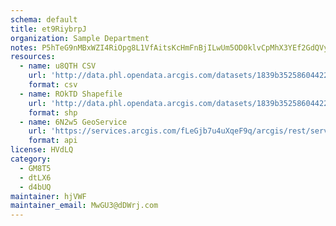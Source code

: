 ```yaml
---
schema: default
title: et9RiybrpJ 
organization: Sample Department 
notes: P5hTeG9nMBxWZI4RiOpg8L1VfAitsKcHmFnBjILwUm5OD0klvCpMhX3YEf2GdQVyW60utrXlxqvzDNcTAb97bSk6rUeZoFPQ3 Jw 
resources:
  - name: u8QTH CSV
    url: 'http://data.phl.opendata.arcgis.com/datasets/1839b35258604422b0b520cbb668df0d_0.csv'
    format: csv
  - name: ROkTD Shapefile
    url: 'http://data.phl.opendata.arcgis.com/datasets/1839b35258604422b0b520cbb668df0d_0.zip'
    format: shp
  - name: 6N2w5 GeoService
    url: 'https://services.arcgis.com/fLeGjb7u4uXqeF9q/arcgis/rest/services/Air_Monitoring_Stations/FeatureServer/0/query'
    format: api
license: HVdLQ 
category:
  - GM8T5 
  - dtLX6 
  - d4bUQ 
maintainer: hjVWF  
maintainer_email: MwGU3@dDWrj.com
---
```

